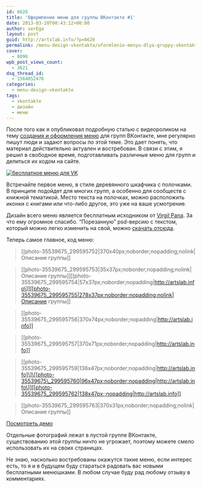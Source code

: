 ```yaml
---
id: 6626
title: 'Оформление меню для группы ВКонтакте #1'
date: 2013-03-20T00:43:12+00:00
author: serEga
layout: post
guid: http://artslab.info/?p=6626
permalink: /menu-design-vkontakte/oformlenie-menyu-dlya-gruppy-vkontakte-1/
cover:
  - 8096
wpb_post_views_count:
  - 3621
dsq_thread_id:
  - 1564852476
categories:
  - menu-design-vkontakte
tags:
  - vkontakte
  - дизайн
  - меню
---
```

После того как я опубликовал подробную статью с видеороликом на тему [создания и оформления меню](http://artslab.info/stati/kak-oformit-gruppu-vkontakte/ "Как оформить группу Вконтакте?") для групп ВКонтакте, мне регулярно пишут люди и задают вопросы по этой теме. Это дает понять, что материал действительно актуален и востребован. В связи с этим, я решил в свободное время, подготавливать различные меню для групп и делиться их кодом на сайте.

[<img src="http://googledrive.com/host/0B9lHVSSSdxdxd0hjdUdmRzY3Tjg/menu_iz_dereva_vk-300x243.jpg" alt="бесплатное меню для VK" class="aligncenter size-medium wp-image-6627" srcset="http://googledrive.com/host/0B9lHVSSSdxdxd0hjdUdmRzY3Tjg/menu_iz_dereva_vk-300x243.jpg 300w, http://googledrive.com/host/0B9lHVSSSdxdxd0hjdUdmRzY3Tjg/menu_iz_dereva_vk.jpg 370w" sizes="(max-width: 300px) 100vw, 300px" />](http://googledrive.com/host/0B9lHVSSSdxdxd0hjdUdmRzY3Tjg/menu_iz_dereva_vk.jpg)

Встречайте первое меню, в стиле деревянного шкафчика с полочками. В принципе подойдет для многих групп, а особенно для сообществ с книжной тематикой. Место текста на полочках, можно расположить иконки с книгами или что-либо другое, это уже на ваше усмотрение.

<!--more-->

Дизайн всего меню является бесплатным исходником от [Virgil Pana](http://dribbble.com/shots/719904-IPhone-wood-Ui-PSD-Freebie). За что ему огромное спасибо. &#8220;Порезанную&#8221; psd-версию с текстом, который можно легко изменить на свой, можно [скачать отсюда](https://www.box.com/s/m1xfextr75s5j1mxza9p).

Теперь самое главное, код меню:

> [[photo-35539675_299595752|370x40px;noborder;nopadding;nolink|Описание группы]]

> \[[photo-35539675\_299595753|35x37px;noborder;nopadding;nolink|Описание группы]\]\[[photo-35539675\_299595754|57x37px;noborder;nopadding|http://artslab.info\]][[photo-35539675_299595755|278x37px;noborder;nopadding;nolink|Описание группы]]

> [[photo-35539675_299595756|370x74px;noborder;nopadding|http://artslab.info]]

> [[photo-35539675_299595757|370x71px;noborder;nopadding|http://artslab.info]]

> \[[photo-35539675\_299595759|136x47px;noborder;nopadding|http://artslab.info]\]\[[photo-35539675\_299595760|96x47px;noborder;nopadding|http://artslab.info\]][[photo-35539675_299595762|138x47px;;nopadding|http://artslab.info]]

> [[photo-35539675_299595763|370x31px;noborder;nopadding;nolink|Описание группы]]

[Посмотреть демо](http://vk.com/pages?oid=-880171&p=woodsy)

Отдельные фотографий лежат в пустой группе ВКонтакте, существованию этой группы ничто не угрожает, поэтому можете смело использовать их на своих страницах.

Не знаю, насколько востребованы окажутся такие меню, если интерес есть, то я и в будущем буду стараться радовать вас новыми бесплатными менюшками. В любом случае буду рад любому отзыву в комментариях.